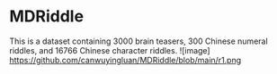 # MDRiddle
This is a dataset containing 3000 brain teasers, 300 Chinese numeral riddles, and 16766 Chinese character riddles.
![image] https://github.com/canwuyingluan/MDRiddle/blob/main/r1.png
